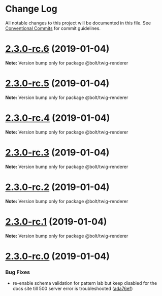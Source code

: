 # Change Log

All notable changes to this project will be documented in this file.
See [Conventional Commits](https://conventionalcommits.org) for commit guidelines.

# [2.3.0-rc.6](https://github.com/bolt-design-system/bolt/tree/master/packages/twig-renderer/compare/v2.3.0-rc.5...v2.3.0-rc.6) (2019-01-04)

**Note:** Version bump only for package @bolt/twig-renderer





# [2.3.0-rc.5](https://github.com/bolt-design-system/bolt/tree/master/packages/twig-renderer/compare/v2.3.0-rc.4...v2.3.0-rc.5) (2019-01-04)

**Note:** Version bump only for package @bolt/twig-renderer





# [2.3.0-rc.4](https://github.com/bolt-design-system/bolt/tree/master/packages/twig-renderer/compare/v2.3.0-rc.3...v2.3.0-rc.4) (2019-01-04)

**Note:** Version bump only for package @bolt/twig-renderer





# [2.3.0-rc.3](https://github.com/bolt-design-system/bolt/tree/master/packages/twig-renderer/compare/v2.3.0-rc.2...v2.3.0-rc.3) (2019-01-04)

**Note:** Version bump only for package @bolt/twig-renderer





# [2.3.0-rc.2](https://github.com/bolt-design-system/bolt/tree/master/packages/twig-renderer/compare/v2.3.0-rc.1...v2.3.0-rc.2) (2019-01-04)

**Note:** Version bump only for package @bolt/twig-renderer





# [2.3.0-rc.1](https://github.com/bolt-design-system/bolt/tree/master/packages/twig-renderer/compare/vv2.3.0-rc.0...v2.3.0-rc.1) (2019-01-04)

**Note:** Version bump only for package @bolt/twig-renderer





# [2.3.0-rc.0](https://github.com/bolt-design-system/bolt/tree/master/packages/twig-renderer/compare/v2.2.1...v2.3.0-rc.0) (2019-01-04)


### Bug Fixes

* re-enable schema validation for pattern lab but keep disabled for the docs site till 500 server error is troubleshooted ([ada76ef](https://github.com/bolt-design-system/bolt/tree/master/packages/twig-renderer/commit/ada76ef))
